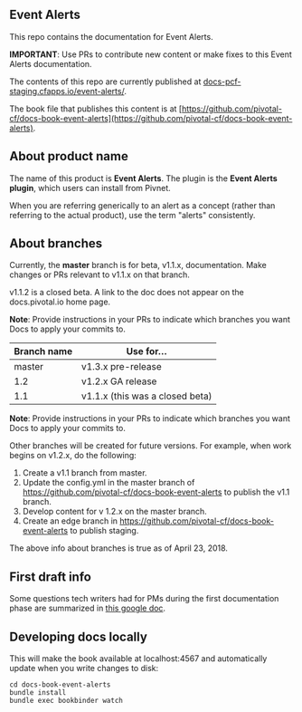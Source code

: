 ## Event Alerts

This repo contains the documentation for Event Alerts.

**IMPORTANT**: Use PRs to contribute new content or make fixes to this Event Alerts documentation.

The contents of this repo are currently published at [docs-pcf-staging.cfapps.io/event-alerts/](https://docs-pcf-staging.cfapps.io/event-alerts/).

The book file that publishes this content is at [https://github.com/pivotal-cf/docs-book-event-alerts](https://github.com/pivotal-cf/docs-book-event-alerts).

## About product name

The name of this product is **Event Alerts**. The plugin is the **Event Alerts plugin**, which users can install from Pivnet.

When you are referring generically to an alert as a concept (rather than referring to the actual product), use the term "alerts" consistently.

## About branches

Currently, the **master** branch is for beta, v1.1.x, documentation.
Make changes or PRs relevant to v1.1.x on that branch.

v1.1.2 is a closed beta.
A link to the doc does not appear on the docs.pivotal.io home page.

**Note**: Provide instructions in your PRs to indicate which branches you want Docs to apply your commits to.

| Branch name | Use for… |
|-------------| ------|
| master      | v1.3.x pre-release|
| 1.2         | v1.2.x GA release |
| 1.1         | v1.1.x (this was a closed beta)|

**Note**: Provide instructions in your PRs to indicate which branches you want Docs to apply your commits to.


Other branches will be created for future versions.
For example, when work begins on v1.2.x, do the following:

1. Create a v1.1 branch from master.
2. Update the config.yml in the master branch of https://github.com/pivotal-cf/docs-book-event-alerts
to publish the v1.1 branch.
3. Develop content for v 1.2.x on the master branch.
4. Create an edge branch in https://github.com/pivotal-cf/docs-book-event-alerts to publish staging.

The above info about branches is true as of April 23, 2018.

## First draft info

Some questions tech writers had for PMs during the first documentation phase are summarized in [this google doc](https://docs.google.com/document/d/1aNMSYMR6rs1_gunXoBlC3qq_Uq97mMXWBiJUydGCDHw/edit?usp=sharing).

## Developing docs locally

This will make the book available at localhost:4567 and automatically update when you write changes to disk:

```
cd docs-book-event-alerts
bundle install
bundle exec bookbinder watch

```
